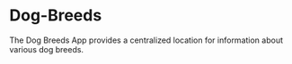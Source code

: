 # Dog-Breeds
The Dog Breeds App provides a centralized location for information about various dog breeds. 
